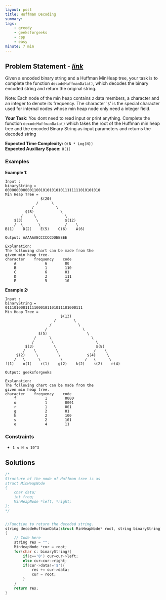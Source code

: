 ```yaml
---
layout: post
title: Huffman Decoding                   
summary:
tags:
    - greedy
    - geeksforgeeks
    - cpp
    - easy
minute: 7 min
---
```


## Problem Statement - [*link*](https://practice.geeksforgeeks.org/problems/huffman-decoding/0/?track=DSASP-Greedy&batchId=154#)  

Given a encoded binary string and a Huffman MinHeap tree, your task is to complete the function `decodeHuffmanData()`, which decodes the binary encoded string and return the original string. 

Note: Each node of the min heap contains `2` data members, a character and an integer to denote its frequency. The character '`$`' is the special character used for internal nodes whose min heap node only need a integer field. 

**Your Task:** 
You dont need to read input or print anything. Complete the function `decodeHuffmanData()` which takes the root of the Huffman min heap tree and the encoded Binary String as input parameters and returns the decoded string


**Expected Time Complexity:** `O(N * Log(N))`           
**Expected Auxiliary Space:** `O(1)`


### Examples

**Example 1:**   
```
Input :
binaryString = 
0000000000001100101010101011111111010101010
Min Heap Tree =  
                $(20)
              /      \
            /          \
         $(8)            \
       /     \             \
    $(3)      \            $(12)
    /  \       \           /    \
B(1)    D(2)    E(5)    C(6)    A(6)

Output: AAAAAABCCCCCCDDEEEEE

Explanation:
The following chart can be made from the 
given min heap tree.
character    frequency    code
    A             6        00                 
    B             1        110
    C             6        01
    D             2        111    
    E             5        10
```

**Example 2:**   
```
Input :
binaryString =
01110100011111000101101011101000111
Min Heap Tree =  
                         $(13)
                      /        \
                    /            \
                  /                \
               $(5)                  \
             /      \                  \
            /        \                   \
         $(3)         \                  $(8)
        /    \         \                /    \
     $(2)     \         \            $(4)     \
    /   \      \         \          /   \      \
f(1)    o(1)    r(1)    g(2)    k(2)    s(2)    e(4)

Output: geeksforgeeks

Explanation:
The following chart can be made from the 
given min heap tree.
character    frequency    code
    f             1        0000                 
    o             1        0001
    r             1        001
    g             2        01    
    k             2        100
    s             2        101
    e             4        11
```

### Constraints

+ `1 ≤ N ≤ 10^3`

## Solutions

```cpp
/*
Structure of the node of Huffman tree is as
struct MinHeapNode
{
	char data;
	int freq;
	MinHeapNode *left, *right;
};
*/


//Function to return the decoded string.
string decodeHuffmanData(struct MinHeapNode* root, string binaryString)
{
    // Code here
    string res = "";
    MinHeapNode *cur = root;
    for(char c: binaryString){
        if(c=='0') cur=cur->left;
        else cur=cur->right;
        if(cur->data!='$'){
            res += cur->data;
            cur = root;
        }
    }
    return res;
}
```

